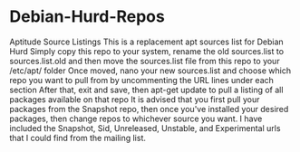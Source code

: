 # Debian-Hurd-Repos
Aptitude Source Listings
This is a replacement apt sources list for Debian Hurd
Simply copy this repo to your system, rename the old sources.list to sources.list.old and then move the sources.list file from this repo to your /etc/apt/ folder
Once moved, nano your new sources.list and choose which repo you want to pull from by uncommenting the URL lines under each section
After that, exit and save, then apt-get update to pull a listing of all packages available on that repo
It is advised that you first pull your packages from the Snapshot repo, then once you've installed your desired packages, then change repos to whichever source you want.
I have included the Snapshot, Sid, Unreleased, Unstable, and Experimental urls that I could find from the mailing list.
